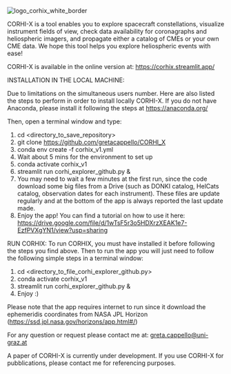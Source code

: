 
![logo_corhix_white_border](https://github.com/user-attachments/assets/8f4efd41-14b9-4bf7-8c9c-5df17403aa5a)

CORHI-X is a tool enables you to explore spacecraft constellations, visualize instrument fields of view, check data availability for coronagraphs and heliospheric imagers, and propagate either a catalog of CMEs or your own CME data. We hope this tool helps you explore heliospheric events with ease!

CORHI-X is available in the online version at: https://corhix.streamlit.app/

INSTALLATION IN THE LOCAL MACHINE:

Due to limitations on the simultaneous users number. Here are also listed the steps to perform in order to install locally CORHI-X. If you do not have Anaconda, please install it following the steps at https://anaconda.org/

Then, open a terminal window and type:
1) cd <directory_to_save_repository>
2) git clone https://github.com/gretacappello/CORHI_X
4) conda env create -f corhix_v1.yml
5) Wait about 5 mins for the environment to set up
6) conda activate corhix_v1
7) streamlit run corhi_explorer_github.py &
8) You may need to wait a few minutes at the first run, since the code download some big files from a Drive (such as DONKI catalog, HelCats catalog, observation dates for each instrument). These files are update regularly and at the bottom of the app is always reported the last update made.
10) Enjoy the app! You can find a tutorial on how to use it here: https://drive.google.com/file/d/1wTsF5r3o5HDXrzXEAK1e7-EzfPVXgYN1/view?usp=sharing

RUN CORHIX:
To run CORHIX, you must have installed it before following the steps you find above.
Then to run the app you will just need to follow the following simple steps in a terminal window:
1) cd <directory_to_file_corhi_explorer_github.py> 
2) conda activate corhix_v1
3) streamlit run corhi_explorer_github.py &
4) Enjoy :)

Please note that the app requires internet to run since it download the ephemeridis coordinates from NASA JPL Horizon (https://ssd.jpl.nasa.gov/horizons/app.html#/)

For any question or request please contact me at: greta.cappello@uni-graz.at

A paper of CORHI-X is currently under development. If you use CORHI-X for pubblications, please contact me for referencing purposes.

